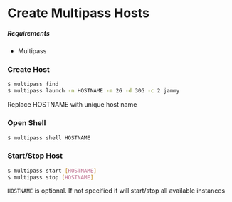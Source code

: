 # Create Multipass Hosts

##### Requirements

- Multipass

### Create Host

```bash
$ multipass find
$ multipass launch -n HOSTNAME -m 2G -d 30G -c 2 jammy
```

Replace HOSTNAME with unique host name

### Open Shell

```bash
$ multipass shell HOSTNAME
```

### Start/Stop Host

```bash
$ multipass start [HOSTNAME]
$ multipass stop [HOSTNAME]
```

`HOSTNAME` is optional. If not specified it will start/stop all available instances
